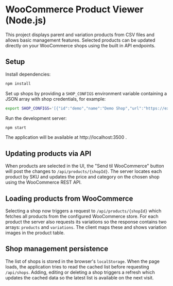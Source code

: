 # WooCommerce Product Viewer (Node.js)

This project displays parent and variation products from CSV files and allows basic management features. Selected products can be updated directly on your WooCommerce shops using the built in API endpoints.

## Setup

Install dependencies:

```bash
npm install
```

Set up shops by providing a `SHOP_CONFIGS` environment variable containing a JSON array with shop credentials, for example:

```bash
export SHOP_CONFIGS='[{"id":"demo","name":"Demo Shop","url":"https://example.com","consumerKey":"ck_xxx","consumerSecret":"cs_xxx"}]'
```

Run the development server:

```bash
npm start
```

The application will be available at http://localhost:3500 .

## Updating products via API

When products are selected in the UI, the "Send til WooCommerce" button will post
the changes to `/api/products/{shopId}`. The server locates each product by SKU
and updates the price and category on the chosen shop using the WooCommerce REST
API.

## Loading products from WooCommerce

Selecting a shop now triggers a request to `/api/products/{shopId}` which
fetches all products from the configured WooCommerce store. For each product the
server also requests its variations so the response contains two arrays:
`products` and `variations`. The client maps these and shows variation images in
the product table.

## Shop management persistence

The list of shops is stored in the browser's `localStorage`. When the page
loads, the application tries to read the cached list before requesting
`/api/shops`. Adding, editing or deleting a shop triggers a refresh which
updates the cached data so the latest list is available on the next visit.
